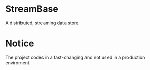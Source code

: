 # StreamBase
A distributed, streaming data store.

# Notice
The project codes in a fast-changing and not used in a production enviroment.


